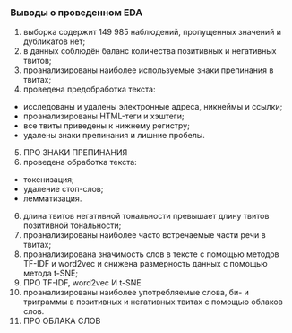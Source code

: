 ### Выводы о проведенном EDA
1. выборка содержит 149 985 наблюдений, пропущенных значений и дубликатов нет;
2. в данных соблюдён баланс количества позитивных и негативных твитов;
3. проанализированы наиболее используемые знаки препинания в твитах;
4. проведена предобработка текста:
- исследованы и удалены электронные адреса, никнеймы и ссылки;
- проанализированы HTML-теги и хэштеги;
- все твиты приведены к нижнему регистру;
- удалены знаки препинания и лишние пробелы.
5. ПРО ЗНАКИ ПРЕПИНАНИЯ
5. проведена обработка текста:
- токенизация;
- удаление стоп-слов;
- лемматизация.
6. длина твитов негативной тональности превышает длину твитов позитивной тональности;
7. проанализированы наиболее часто встречаемые части речи в твитах;
8. проанализирована значимость слов в тексте с помощью методов TF-IDF и word2vec и снижена размерность данных с помощью метода t-SNE;
9. ПРО TF-IDF, word2vec И t-SNE
10. проанализированы наиболее употребляемые слова, би- и триграммы в позитивных и негативных твитах с помощью облаков слов.
11. ПРО ОБЛАКА СЛОВ
